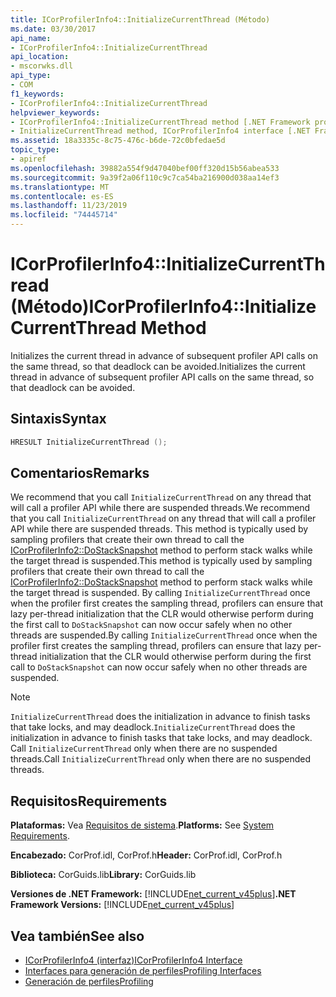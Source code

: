 ```yaml
---
title: ICorProfilerInfo4::InitializeCurrentThread (Método)
ms.date: 03/30/2017
api_name:
- ICorProfilerInfo4::InitializeCurrentThread
api_location:
- mscorwks.dll
api_type:
- COM
f1_keywords:
- ICorProfilerInfo4::InitializeCurrentThread
helpviewer_keywords:
- ICorProfilerInfo4::InitializeCurrentThread method [.NET Framework profiling]
- InitializeCurrentThread method, ICorProfilerInfo4 interface [.NET Framework profiling]
ms.assetid: 18a3335c-8c75-476c-b6de-72c0bfedae5d
topic_type:
- apiref
ms.openlocfilehash: 39882a554f9d47040bef00ff320d15b56abea533
ms.sourcegitcommit: 9a39f2a06f110c9c7ca54ba216900d038aa14ef3
ms.translationtype: MT
ms.contentlocale: es-ES
ms.lasthandoff: 11/23/2019
ms.locfileid: "74445714"
---
```

# <a name="icorprofilerinfo4initializecurrentthread-method"></a><span data-ttu-id="5c59b-102">ICorProfilerInfo4::InitializeCurrentThread (Método)</span><span class="sxs-lookup"><span data-stu-id="5c59b-102">ICorProfilerInfo4::InitializeCurrentThread Method</span></span>
<span data-ttu-id="5c59b-103">Initializes the current thread in advance of subsequent profiler API calls on the same thread, so that deadlock can be avoided.</span><span class="sxs-lookup"><span data-stu-id="5c59b-103">Initializes the current thread in advance of subsequent profiler API calls on the same thread, so that deadlock can be avoided.</span></span>  
  
## <a name="syntax"></a><span data-ttu-id="5c59b-104">Sintaxis</span><span class="sxs-lookup"><span data-stu-id="5c59b-104">Syntax</span></span>  
  
```cpp  
HRESULT InitializeCurrentThread ();  
```  
  
## <a name="remarks"></a><span data-ttu-id="5c59b-105">Comentarios</span><span class="sxs-lookup"><span data-stu-id="5c59b-105">Remarks</span></span>  
 <span data-ttu-id="5c59b-106">We recommend that you call `InitializeCurrentThread` on any thread that will call a profiler API while there are suspended threads.</span><span class="sxs-lookup"><span data-stu-id="5c59b-106">We recommend that you call `InitializeCurrentThread` on any thread that will call a profiler API while there are suspended threads.</span></span> <span data-ttu-id="5c59b-107">This method is typically used by sampling profilers that create their own thread to call the [ICorProfilerInfo2::DoStackSnapshot](../../../../docs/framework/unmanaged-api/profiling/icorprofilerinfo2-dostacksnapshot-method.md) method to perform stack walks while the target thread is suspended.</span><span class="sxs-lookup"><span data-stu-id="5c59b-107">This method is typically used by sampling profilers that create their own thread to call the [ICorProfilerInfo2::DoStackSnapshot](../../../../docs/framework/unmanaged-api/profiling/icorprofilerinfo2-dostacksnapshot-method.md) method to perform stack walks while the target thread is suspended.</span></span> <span data-ttu-id="5c59b-108">By calling `InitializeCurrentThread` once when the profiler first creates the sampling thread, profilers can ensure that lazy per-thread initialization that the CLR would otherwise perform during the first call to `DoStackSnapshot` can now occur safely when no other threads are suspended.</span><span class="sxs-lookup"><span data-stu-id="5c59b-108">By calling `InitializeCurrentThread` once when the profiler first creates the sampling thread, profilers can ensure that lazy per-thread initialization that the CLR would otherwise perform during the first call to `DoStackSnapshot` can now occur safely when no other threads are suspended.</span></span>  
  
> [!NOTE]
> <span data-ttu-id="5c59b-109">`InitializeCurrentThread` does the initialization in advance to finish tasks that take locks, and may deadlock.</span><span class="sxs-lookup"><span data-stu-id="5c59b-109">`InitializeCurrentThread` does the initialization in advance to finish tasks that take locks, and may deadlock.</span></span> <span data-ttu-id="5c59b-110">Call `InitializeCurrentThread` only when there are no suspended threads.</span><span class="sxs-lookup"><span data-stu-id="5c59b-110">Call `InitializeCurrentThread` only when there are no suspended threads.</span></span>  
  
## <a name="requirements"></a><span data-ttu-id="5c59b-111">Requisitos</span><span class="sxs-lookup"><span data-stu-id="5c59b-111">Requirements</span></span>  
 <span data-ttu-id="5c59b-112">**Plataformas:** Vea [Requisitos de sistema](../../../../docs/framework/get-started/system-requirements.md).</span><span class="sxs-lookup"><span data-stu-id="5c59b-112">**Platforms:** See [System Requirements](../../../../docs/framework/get-started/system-requirements.md).</span></span>  
  
 <span data-ttu-id="5c59b-113">**Encabezado:** CorProf.idl, CorProf.h</span><span class="sxs-lookup"><span data-stu-id="5c59b-113">**Header:** CorProf.idl, CorProf.h</span></span>  
  
 <span data-ttu-id="5c59b-114">**Biblioteca:** CorGuids.lib</span><span class="sxs-lookup"><span data-stu-id="5c59b-114">**Library:** CorGuids.lib</span></span>  
  
 <span data-ttu-id="5c59b-115">**Versiones de .NET Framework:** [!INCLUDE[net_current_v45plus](../../../../includes/net-current-v45plus-md.md)]</span><span class="sxs-lookup"><span data-stu-id="5c59b-115">**.NET Framework Versions:** [!INCLUDE[net_current_v45plus](../../../../includes/net-current-v45plus-md.md)]</span></span>  
  
## <a name="see-also"></a><span data-ttu-id="5c59b-116">Vea también</span><span class="sxs-lookup"><span data-stu-id="5c59b-116">See also</span></span>

- [<span data-ttu-id="5c59b-117">ICorProfilerInfo4 (interfaz)</span><span class="sxs-lookup"><span data-stu-id="5c59b-117">ICorProfilerInfo4 Interface</span></span>](../../../../docs/framework/unmanaged-api/profiling/icorprofilerinfo4-interface.md)
- [<span data-ttu-id="5c59b-118">Interfaces para generación de perfiles</span><span class="sxs-lookup"><span data-stu-id="5c59b-118">Profiling Interfaces</span></span>](../../../../docs/framework/unmanaged-api/profiling/profiling-interfaces.md)
- [<span data-ttu-id="5c59b-119">Generación de perfiles</span><span class="sxs-lookup"><span data-stu-id="5c59b-119">Profiling</span></span>](../../../../docs/framework/unmanaged-api/profiling/index.md)
